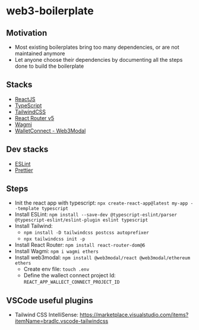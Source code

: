 # web3-boilerplate

## Motivation 

- Most existing boilerplates bring too many dependencies, or are not maintained anymore
- Let anyone choose their dependencies by documenting all the steps done to build the boilerplate 

## Stacks

- [ReactJS](https://reactjs.org)
- [TypeScript](https://www.typescriptlang.org)
- [TailwindCSS](https://tailwindcss.com)
- [React Router v5](https://reactrouter.com/en/main)
- [Wagmi](https://wagmi.sh) 
- [WalletConnect - Web3Modal](https://github.com/WalletConnect/web3modal/blob/V2/docs/react.md) 

## Dev stacks

- [ESLint](https://eslint.org)
- [Prettier](https://prettier.io)

## Steps 

- Init the react app with typescript: `npx create-react-app@latest my-app --template typescript`
- Install ESLint: `npm install --save-dev @typescript-eslint/parser @typescript-eslint/eslint-plugin eslint typescript`
- Install Tailwind: 
    - `npm install -D tailwindcss postcss autoprefixer`
    - `npx tailwindcss init -p`
- Install React Router: `npm install react-router-dom@6`
- Install Wagmi: `npm i wagmi ethers`
- Install web3modal: `npm install @web3modal/react @web3modal/ethereum ethers`
    - Create env file: `touch .env`
    - Define the wallect connect project Id: `REACT_APP_WALLECT_CONNECT_PROJECT_ID`

## VSCode useful plugins

- Tailwind CSS IntelliSense: https://marketplace.visualstudio.com/items?itemName=bradlc.vscode-tailwindcss